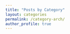 ```yaml
---
title: "Posts by Category"
layout: categories
permalink: /category-arch/
author_profile: true
---
```

